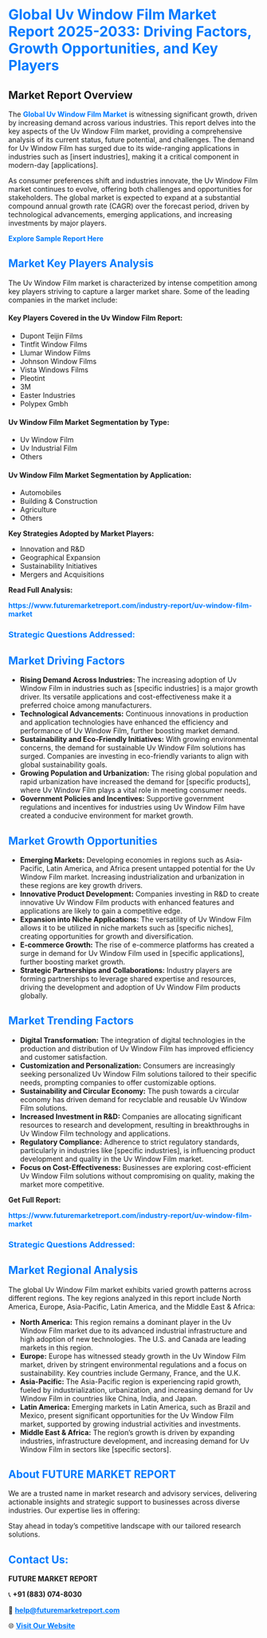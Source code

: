 <h1 style="color: #007BFF;">Global Uv Window Film Market Report 2025-2033: Driving Factors, Growth Opportunities, and Key Players</h1>

<section id="overview">
<h2>Market Report Overview</h2>
<p>The <a href="https://www.futuremarketreport.com/industry-report/uv-window-film-market" style="color: #007BFF; text-decoration: none;"><strong>Global Uv Window Film Market</strong></a> is witnessing significant growth, driven by increasing demand across various industries. This report delves into the key aspects of the Uv Window Film market, providing a comprehensive analysis of its current status, future potential, and challenges. The demand for Uv Window Film has surged due to its wide-ranging applications in industries such as [insert industries], making it a critical component in modern-day [applications].</p>
<p>As consumer preferences shift and industries innovate, the Uv Window Film market continues to evolve, offering both challenges and opportunities for stakeholders. The global market is expected to expand at a substantial compound annual growth rate (CAGR) over the forecast period, driven by technological advancements, emerging applications, and increasing investments by major players.</p>
</section>

<section id="overview">
<p><a href="https://www.futuremarketreport.com/request-sample/reportId=31002" style="color: #007BFF; text-decoration: none;"><strong>Explore Sample Report Here</strong></a></p>
</section>

<section id="key-players">
<h2 style="color: #007BFF;">Market Key Players Analysis</h2>
<p>The Uv Window Film market is characterized by intense competition among key players striving to capture a larger market share. Some of the leading companies in the market include:</p>
<h4>Key Players Covered in the Uv Window Film Report:</h4>
<ul><li>Dupont Teijin Films</li><li>Tintfit Window Films</li><li>Llumar Window Films</li><li>Johnson Window Films</li><li>Vista Windows Films</li><li>Pleotint</li><li>3M</li><li>Easter Industries</li><li>Polypex Gmbh</li></ul>
<h4>Uv Window Film Market Segmentation by Type:</h4>
<ul><li>Uv Window Film</li><li>Uv Industrial Film</li><li>Others</li></ul>

<h4>Uv Window Film Market Segmentation by Application:</h4>
<ul><li>Automobiles</li><li>Building &amp; Construction</li><li>Agriculture</li><li>Others</li></ul>
<p><strong>Key Strategies Adopted by Market Players:</strong></p>
<ul>
<li>Innovation and R&D</li>
<li>Geographical Expansion</li>
<li>Sustainability Initiatives</li>
<li>Mergers and Acquisitions</li>
</ul>
</section>

<section>
<p><strong>Read Full Analysis: </strong></p><a href="https://www.futuremarketreport.com/industry-report/uv-window-film-market" style="color: #007BFF; text-decoration: none;"><strong>https://www.futuremarketreport.com/industry-report/uv-window-film-market</strong></a>
<h3 style="color: #007BFF;">Strategic Questions Addressed:</h3>
</section>

<section id="driving-factors">
<h2 style="color: #007BFF;">Market Driving Factors</h2>
<ul>
<li><strong>Rising Demand Across Industries:</strong> The increasing adoption of Uv Window Film in industries such as [specific industries] is a major growth driver. Its versatile applications and cost-effectiveness make it a preferred choice among manufacturers.</li>
<li><strong>Technological Advancements:</strong> Continuous innovations in production and application technologies have enhanced the efficiency and performance of Uv Window Film, further boosting market demand.</li>
<li><strong>Sustainability and Eco-Friendly Initiatives:</strong> With growing environmental concerns, the demand for sustainable Uv Window Film solutions has surged. Companies are investing in eco-friendly variants to align with global sustainability goals.</li>
<li><strong>Growing Population and Urbanization:</strong> The rising global population and rapid urbanization have increased the demand for [specific products], where Uv Window Film plays a vital role in meeting consumer needs.</li>
<li><strong>Government Policies and Incentives:</strong> Supportive government regulations and incentives for industries using Uv Window Film have created a conducive environment for market growth.</li>
</ul>
</section>

<section id="growth-opportunities">
<h2 style="color: #007BFF;">Market Growth Opportunities</h2>
<ul>
<li><strong>Emerging Markets:</strong> Developing economies in regions such as Asia-Pacific, Latin America, and Africa present untapped potential for the Uv Window Film market. Increasing industrialization and urbanization in these regions are key growth drivers.</li>
<li><strong>Innovative Product Development:</strong> Companies investing in R&D to create innovative Uv Window Film products with enhanced features and applications are likely to gain a competitive edge.</li>
<li><strong>Expansion into Niche Applications:</strong> The versatility of Uv Window Film allows it to be utilized in niche markets such as [specific niches], creating opportunities for growth and diversification.</li>
<li><strong>E-commerce Growth:</strong> The rise of e-commerce platforms has created a surge in demand for Uv Window Film used in [specific applications], further boosting market growth.</li>
<li><strong>Strategic Partnerships and Collaborations:</strong> Industry players are forming partnerships to leverage shared expertise and resources, driving the development and adoption of Uv Window Film products globally.</li>
</ul>
</section>

<section id="trending-factors">
<h2 style="color: #007BFF;">Market Trending Factors</h2>
<ul>
<li><strong>Digital Transformation:</strong> The integration of digital technologies in the production and distribution of Uv Window Film has improved efficiency and customer satisfaction.</li>
<li><strong>Customization and Personalization:</strong> Consumers are increasingly seeking personalized Uv Window Film solutions tailored to their specific needs, prompting companies to offer customizable options.</li>
<li><strong>Sustainability and Circular Economy:</strong> The push towards a circular economy has driven demand for recyclable and reusable Uv Window Film solutions.</li>
<li><strong>Increased Investment in R&D:</strong> Companies are allocating significant resources to research and development, resulting in breakthroughs in Uv Window Film technology and applications.</li>
<li><strong>Regulatory Compliance:</strong> Adherence to strict regulatory standards, particularly in industries like [specific industries], is influencing product development and quality in the Uv Window Film market.</li>
<li><strong>Focus on Cost-Effectiveness:</strong> Businesses are exploring cost-efficient Uv Window Film solutions without compromising on quality, making the market more competitive.</li>
</ul>
</section>

<section>
<p><strong>Get Full Report: </strong></p><a href="https://www.futuremarketreport.com/industry-report/uv-window-film-market" style="color: #007BFF; text-decoration: none;"><strong>https://www.futuremarketreport.com/industry-report/uv-window-film-market</strong></a>
<h3 style="color: #007BFF;">Strategic Questions Addressed:</h3>
</section>


<section id="regional-analysis">
<h2 style="color: #007BFF;">Market Regional Analysis</h2>
<p>The global Uv Window Film market exhibits varied growth patterns across different regions. The key regions analyzed in this report include North America, Europe, Asia-Pacific, Latin America, and the Middle East & Africa:</p>
<ul>
<li><strong>North America:</strong> This region remains a dominant player in the Uv Window Film market due to its advanced industrial infrastructure and high adoption of new technologies. The U.S. and Canada are leading markets in this region.</li>
<li><strong>Europe:</strong> Europe has witnessed steady growth in the Uv Window Film market, driven by stringent environmental regulations and a focus on sustainability. Key countries include Germany, France, and the U.K.</li>
<li><strong>Asia-Pacific:</strong> The Asia-Pacific region is experiencing rapid growth, fueled by industrialization, urbanization, and increasing demand for Uv Window Film in countries like China, India, and Japan.</li>
<li><strong>Latin America:</strong> Emerging markets in Latin America, such as Brazil and Mexico, present significant opportunities for the Uv Window Film market, supported by growing industrial activities and investments.</li>
<li><strong>Middle East & Africa:</strong> The region’s growth is driven by expanding industries, infrastructure development, and increasing demand for Uv Window Film in sectors like [specific sectors].</li>
</ul>
</section>

<footer>
<h2 style="color: #007BFF;">About FUTURE MARKET REPORT</h2>
<p>We are a trusted name in market research and advisory services, delivering actionable insights and strategic support to businesses across diverse industries. Our expertise lies in offering:</p>

<p>Stay ahead in today’s competitive landscape with our tailored research solutions.</p>

<h2 style="color: #007BFF;">Contact Us:</h2>
<p><strong>FUTURE MARKET REPORT</strong></p>
<p>📞 <strong>+91 (883) 074-8030</strong></p>
<p>📧 <strong><a href="mailto:help@futuremarketreport.com" style="color: #007BFF;">help@futuremarketreport.com</a></strong></p>
<p>🌐 <strong><a href="https://www.futuremarketreport.com/" style="color: #007BFF;">Visit Our Website</a></strong></p>
</footer>